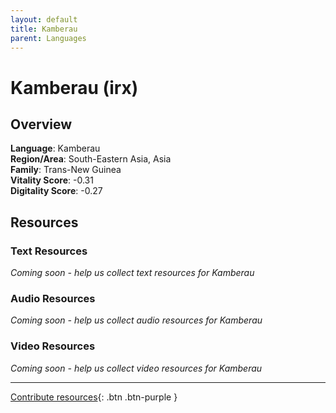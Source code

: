 ```yaml
---
layout: default
title: Kamberau
parent: Languages
---
```


# Kamberau (irx)

## Overview

**Language**: Kamberau  
**Region/Area**: South-Eastern Asia, Asia  
**Family**: Trans-New Guinea  
**Vitality Score**: -0.31  
**Digitality Score**: -0.27  

## Resources

### Text Resources
*Coming soon - help us collect text resources for Kamberau*

### Audio Resources
*Coming soon - help us collect audio resources for Kamberau*

### Video Resources
*Coming soon - help us collect video resources for Kamberau*

---

[Contribute resources](https://fairtrain.github.io/){: .btn .btn-purple }
